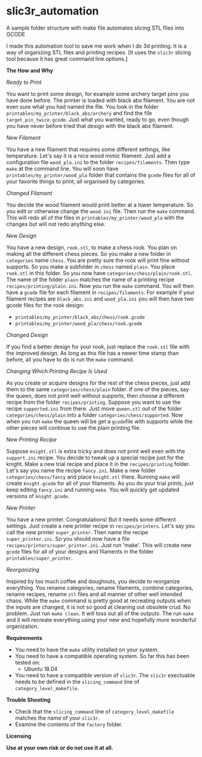 # slic3r_automation
A sample folder structure with make file automates slicing STL files into GCODE

I made this automation tool to save me work when I do 3d printing. 
It is a way of organizing STL files and printing recipes.
[It uses the `slic3r` slicing tool because it has great command line options.]


**The How and Why**

_Ready to Print_

You want to print some design, for example some archery target pins you have done before.
The printer is loaded with black abs filament.
You are not even sure what you had named the file.
You look in the folder `printables/my_printer/black_abs/archery`
and find the file `target_pin_twice.gcode`.
Just what you wanted, ready to go, even though you have never before
tried that design with the black abs filament.
 
_New Filament_

You have a new filament that requires some different settings, like temperature.
Let's say it is a nice wood mimic filament.
Just add a configuration file `wood_pla.ini` to the folder `recipes/filaments`.
Then type `make` at the command line.
You will soon have `printables/my_printer/wood_pla` folder that contains the `gcode` files
for all of your favorite things to print, all organised by categories.

_Changed Filament_

You decide the wood filament would print better at a lower temperature.
So you edit or otherwise change the `wood.ini` file. Then run the `make` command.
This will redo all of the files in `printables/my_printer/wood_pla` with the changes
but will not redo anything else.

_New Design_

You have a new design, `rook.stl`,  to make a chess rook.
You plan on making all the different chess pieces.
So you make a new folder in `categories` name `chess`.
You are pretty sure the rook will print fine without supports.
So you make a subfolder in `chess` named `plain`.
You place `rook.stl` in this folder.
So you now have `categories/chess/plain/rook.stl`.
The name of the folder `plain` matches the name of a printing recipe
`recipes/printing/plain.ini`.
Now you run the `make` command.
You will then have a `gcode` file for each filament in `recipes/filaments`.
For example if your filament recipes are `black_abs.ini` and `wood_pla.ini`
you will then have two gcode files for the rook design:
 * `printables/my_printer/black_abs/chess/rook.gcode`
 * `printables/my_printer/wood_pla/chess/rook.gcode`
 
 _Changed Design_
 
 If you find a better design for your rook, just replace the
 `rook.stl` file with the improved design.
 As long as this file has a newer time stamp than before,
 all you have to do is run the `make` command.
 
 _Changing Which Printing Recipe Is Used_
 
 As you create or acquire designs for the rest of the chess pieces,
 just add them to the same `categories/chess/plain` folder.
 If one of the pieces, say the queen, does not print well
 without supports, then choose a different recipe from the
 folder `recipes/printing`. Suppose you want to use the
 recipe `supported.ini` from there. Just move `queen.stl`
 out of the folder `categories/chess/plain` into a
 folder `categories/chess/supported`.
 Now when you run `make` the queen will be get a `gcode`file with supports
 while the other pieces will continue to use the plain printing file.
 
 _New Printing Recipe_
 
 Suppose `knight.stl` is extra tricky and does not print well even with
 the `support.ini` recipe. You decide to tweak up a special recipe just
 for the knight. Make a new trial recipe and place it in the `recipes/printing`
 folder. Let's say you name the recipe `fancy.ini`.
 Make a new folder `categories/chess/fancy` and place `knight.stl` there.
 Running `make` will create `knight.gcode` for all of your filaments.
 As you do your trial prints, just keep editing `fancy.ini` and running `make`.
 You will quickly get updated versions of `knight.gcode`.
 
 _New Printer_
 
 You have a new printer. Congratulations! But it needs some different settings.
 Just create a new printer recipe in `recipes/printers`. 
 Let's say you call the new printer `super_printer`.
 Then name the recipe `super_printer.ini`.
 So you should now have a file `recipes/printers/super_printer.ini`.
 Just run 'make'.
 This will create new `gcode` files for all of your designs and filaments
 in the folder `printables/super_printer`.
 
 _Reorganizing_
 
 Inspired by too much coffee and doughnuts, you decide to reorganize
 everything. You rename categories, rename filaments, combine categories,
 rename recipes, rename `stl` files and all manner of other well intended chaos.
 While the `make` command is pretty good at recreating outputs when
 the inputs are changed, it is not so good at cleaning out obsolete crud.
 No problem. Just run `make clean`. It will toss out all of the outputs.
 The run `make` and it will recreate everything using your new and hopefully
 more wonderful organization.
 
 **Requirements**
 
  * You need to have the `make` utility installed on your system.
  * You need to have a compatible operating system. So far this has been tested on:
    * Ubuntu 18.04
  * You need to have a compatible version of `slic3r`. The `slic3r` exectuable needs
    to be defined in the `slicing_command` line of `category_level_makefile`.
 
 **Trouble Shooting**
 
  * Check that the  `slicing_command` line of `category_level_makefile` matches the
  name of your `slic3r`.
  * Examine the contents of the `factory` folder.

**Licensing**

**Use at your own risk or do not use it at all.**